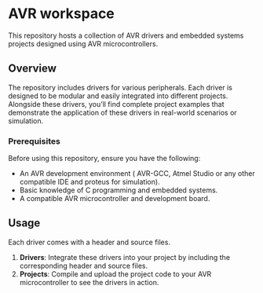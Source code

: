 # AVR workspace

This repository hosts a collection of AVR drivers and embedded systems projects designed using AVR microcontrollers.

## Overview

The repository includes drivers for various peripherals. Each driver is designed to be modular and easily integrated into different projects. Alongside these drivers, you’ll find complete project examples that demonstrate the application of these drivers in real-world scenarios or simulation.


### Prerequisites

Before using this repository, ensure you have the following:

- An AVR development environment ( AVR-GCC, Atmel Studio or any other compatible IDE and proteus for simulation).
- Basic knowledge of C programming and embedded systems.
- A compatible AVR microcontroller and development board.


## Usage

Each driver comes with a header and source files. 

1. **Drivers**: Integrate these drivers into your project by including the corresponding header and source files.
2. **Projects**: Compile and upload the project code to your AVR microcontroller to see the drivers in action.





